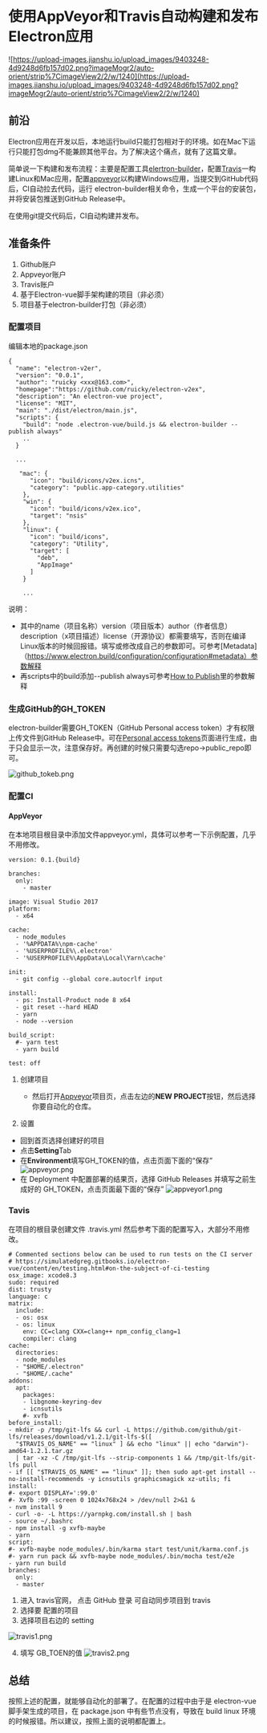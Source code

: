 
# 使用AppVeyor和Travis自动构建和发布Electron应用

![https://upload-images.jianshu.io/upload_images/9403248-4d9248d6fb157d02.png?imageMogr2/auto-orient/strip%7CimageView2/2/w/1240](https://upload-images.jianshu.io/upload_images/9403248-4d9248d6fb157d02.png?imageMogr2/auto-orient/strip%7CimageView2/2/w/1240)

## 前沿

Electron应用在开发以后，本地运行build只能打包相对于的环境。如在Mac下运行只能打包dmg不能兼顾其他平台。为了解决这个痛点，就有了这篇文章。

简单说一下构建和发布流程：主要是配置工具[elertron-builder](https://github.com/electron-userland/electron-builder)，配置[Travis](https://travis-ci.org/)一构建Linux和Mac应用，配置[appveyor](https://www.appveyor.com/)以构建Windows应用，当提交到GitHub代码后，CI自动拉去代码，运行 electron-builder相关命令，生成一个平台的安装包，并将安装包推送到GitHub Release中。

在使用git提交代码后，CI自动构建并发布。

## 准备条件
1. Github账户
2. Appveyor账户
3. Travis账户
4. 基于Electron-vue脚手架构建的项目（非必须）
5. 项目基于electron-builder打包（非必须）

### 配置项目
编辑本地的package.json

```
{
  "name": "electron-v2er",
  "version": "0.0.1",
  "author": "ruicky <xxx@163.com>",
  "homepage":"https://github.com/ruicky/electron-v2ex",
  "description": "An electron-vue project",
  "license": "MIT",
  "main": "./dist/electron/main.js",
  "scripts": {
    "build": "node .electron-vue/build.js && electron-builder --publish always"
    ..
  }

  ...

   "mac": {
      "icon": "build/icons/v2ex.icns",
      "category": "public.app-category.utilities"
    },
    "win": {
      "icon": "build/icons/v2ex.ico",
      "target": "nsis"
    },
    "linux": {
      "icon": "build/icons",
      "category": "Utility",
      "target": [
        "deb",
        "AppImage"
      ]
    }

    ...

```
说明：
- 其中的name（项目名称）version（项目版本）author（作者信息）description（x项目描述）license（开源协议）都需要填写，否则在编译Linux版本的时候回报错。填写或修改成自己的参数即可。可参考[Metadata]（https://www.electron.build/configuration/configuration#metadata）参数解释
- 再scripts中的build添加--publish always可参考[How to Publish](https://www.electron.build/configuration/publish#how-to-publish)里的参数解释

### 生成GitHub的GH_TOKEN
electron-builder需要GH_TOKEN（GitHub Personal access token）才有权限上传文件到GitHub Release中。可在[Personal access tokens](https://github.com/settings/tokens)页面进行生成，由于只会显示一次，注意保存好。再创建的时候只需要勾选repo->public_repo即可。

![github_tokeb.png](https://upload-images.jianshu.io/upload_images/9403248-183756982726d1f7.png?imageMogr2/auto-orient/strip%7CimageView2/2/w/1240)

### 配置CI

#### AppVeyor
在本地项目根目录中添加文件appveyor.yml，具体可以参考一下示例配置，几乎不用修改。

```
version: 0.1.{build}

branches:
  only:
    - master

image: Visual Studio 2017
platform:
  - x64

cache:
  - node_modules
  - '%APPDATA%\npm-cache'
  - '%USERPROFILE%\.electron'
  - '%USERPROFILE%\AppData\Local\Yarn\cache'

init:
  - git config --global core.autocrlf input

install:
  - ps: Install-Product node 8 x64
  - git reset --hard HEAD
  - yarn
  - node --version

build_script:
  #- yarn test
  - yarn build

test: off
```
1. 创建项目
   - 然后打开[Appveyor](https://ci.appveyor.com/projects/new)项目页，点击左边的**NEW PROJECT**按钮，然后选择你要自动化的仓库。

2. 设置
  - 回到首页选择创建好的项目
  - 点击**Setting**Tab
  - 在**Environment**填写GH_TOKEN的值，点击页面下面的“保存”
![appveyor.png](https://upload-images.jianshu.io/upload_images/9403248-0e60ebb16fac1a56.png?imageMogr2/auto-orient/strip%7CimageView2/2/w/1240)
  - 在 Deployment 中配置部署的结果页，选择 GitHub Releases 并填写之前生成好的 GH_TOKEN，点击页面最下面的“保存”
![appveyor1.png](https://upload-images.jianshu.io/upload_images/9403248-651f498db99a8efb.png?imageMogr2/auto-orient/strip%7CimageView2/2/w/1240)

### Tavis

在项目的根目录创建文件 .travis.yml 然后参考下面的配置写入，大部分不用修改。

```
# Commented sections below can be used to run tests on the CI server
# https://simulatedgreg.gitbooks.io/electron-vue/content/en/testing.html#on-the-subject-of-ci-testing
osx_image: xcode8.3
sudo: required
dist: trusty
language: c
matrix:
  include:
  - os: osx
  - os: linux
    env: CC=clang CXX=clang++ npm_config_clang=1
    compiler: clang
cache:
  directories:
  - node_modules
  - "$HOME/.electron"
  - "$HOME/.cache"
addons:
  apt:
    packages:
    - libgnome-keyring-dev
    - icnsutils
    #- xvfb
before_install:
- mkdir -p /tmp/git-lfs && curl -L https://github.com/github/git-lfs/releases/download/v1.2.1/git-lfs-$([
  "$TRAVIS_OS_NAME" == "linux" ] && echo "linux" || echo "darwin")-amd64-1.2.1.tar.gz
  | tar -xz -C /tmp/git-lfs --strip-components 1 && /tmp/git-lfs/git-lfs pull
- if [[ "$TRAVIS_OS_NAME" == "linux" ]]; then sudo apt-get install --no-install-recommends -y icnsutils graphicsmagick xz-utils; fi
install:
#- export DISPLAY=':99.0'
#- Xvfb :99 -screen 0 1024x768x24 > /dev/null 2>&1 &
- nvm install 9
- curl -o- -L https://yarnpkg.com/install.sh | bash
- source ~/.bashrc
- npm install -g xvfb-maybe
- yarn
script:
#- xvfb-maybe node_modules/.bin/karma start test/unit/karma.conf.js
#- yarn run pack && xvfb-maybe node_modules/.bin/mocha test/e2e
- yarn run build
branches:
  only:
  - master
```


1. 进入 travis官网， 点击 GitHub 登录 可自动同步项目到 travis
2. 选择要 配置的项目
3. 选择项目右边的 setting

![travis1.png](https://upload-images.jianshu.io/upload_images/9403248-38dd60af3d2aa917.png?imageMogr2/auto-orient/strip%7CimageView2/2/w/1240)

4. 填写 GB_TOEN的值
![travis2.png](https://upload-images.jianshu.io/upload_images/9403248-42fdc3fd09aa6ac6.png?imageMogr2/auto-orient/strip%7CimageView2/2/w/1240)

## 总结

按照上述的配置，就能够自动化的部署了。在配置的过程中由于是 electron-vue 脚手架生成的项目，在 package.json 中有些节点没有，导致在 build linux 环境的时候报错。所以建议，按照上面的说明都配置上。


